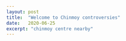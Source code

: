 ```yaml
---
layout: post
title:  "Welcome to Chinmoy controversies"
date:   2020-06-25
excerpt: "chinmoy centre nearby"
---
```

